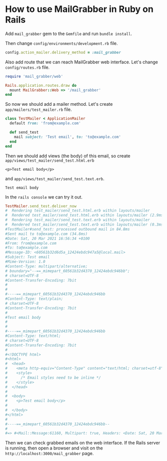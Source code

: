# How to use MailGrabber in Ruby on Rails

Add `mail_grabber` gem to the `Gemfile` and run `bundle install`.

Then change `config/environments/development.rb` file.

```ruby
config.action_mailer.delivery_method = :mail_grabber
```

Also add route that we can reach MailGrabber web interface. Let's change `config/routes.rb` file.

```ruby
require 'mail_grabber/web'

Rails.application.routes.draw do
  mount MailGrabber::Web => '/mail_grabber'
end
```

So now we should add a mailer method. Let's create `app/mailers/test_mailer.rb` file.

```ruby
class TestMailer < ApplicationMailer
  default from: 'from@example.com'

  def send_test
    mail subject: 'Test email', to: 'to@example.com'
  end
end
```

Then we should add views (the body) of this email, so create `app/views/test_mailer/send_test.html.erb`

```erb
<p>Test email body</p>
```

and `app/views/test_mailer/send_test.text.erb`.

```erb
Test email body
```

In the `rails console` we can try it out.

```ruby
TestMailer.send_test.deliver_now
#  Rendering test_mailer/send_test.html.erb within layouts/mailer
#  Rendered test_mailer/send_test.html.erb within layouts/mailer (2.9ms)
#  Rendering test_mailer/send_test.text.erb within layouts/mailer
#  Rendered test_mailer/send_test.text.erb within layouts/mailer (0.3ms)
#TestMailer#send_test: processed outbound mail in 84.8ms
#Sent mail to to@example.com (34.8ms)
#Date: Sat, 20 Mar 2021 16:56:34 +0100
#From: from@example.com
#To: to@example.com
#Message-ID: <60561b32d6d5a_12424ebdc947a5@local.mail>
#Subject: Test email
#Mime-Version: 1.0
#Content-Type: multipart/alternative;
# boundary="--==_mimepart_60561b32d4370_12424ebdc946bb";
# charset=UTF-8
#Content-Transfer-Encoding: 7bit
#
#
#----==_mimepart_60561b32d4370_12424ebdc946bb
#Content-Type: text/plain;
# charset=UTF-8
#Content-Transfer-Encoding: 7bit
#
#Test email body
#
#
#----==_mimepart_60561b32d4370_12424ebdc946bb
#Content-Type: text/html;
# charset=UTF-8
#Content-Transfer-Encoding: 7bit
#
#<!DOCTYPE html>
#<html>
#  <head>
#    <meta http-equiv="Content-Type" content="text/html; charset=utf-8" />
#    <style>
#      /* Email styles need to be inline */
#    </style>
#  </head>
#
#  <body>
#    <p>Test email body</p>
#
#  </body>
#</html>
#
#----==_mimepart_60561b32d4370_12424ebdc946bb--
#
#=> #<Mail::Message:61160, Multipart: true, Headers: <Date: Sat, 20 Mar 2021 16:56:34 +0100>, <From: from@example.com>, <To: to@example.com>, <Message-ID: <60561b32d6d5a_12424ebdc947a5@local.mail>>, <Subject: Test email>, <Mime-Version: 1.0>, <Content-Type: multipart/alternative; boundary="--==_mimepart_60561b32d4370_12424ebdc946bb"; charset=UTF-8>, <Content-Transfer-Encoding: 7bit>>
```

Then we can check grabbed emails on the web interface. If the Rails server is running, then open a browser and visit on the `http://localhost:3000/mail_grabber` page.
